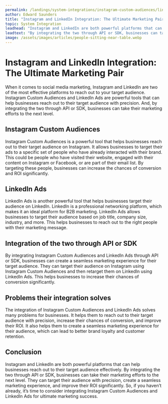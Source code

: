 ```yaml
---
permalink: /landings/system-integrations/instagram-custom-audiences/linkedin-ads
author: Edward Saunders
title: "Instagram and LinkedIn Integration: The Ultimate Marketing Pair"
topic: System Integration
leadhead: "Instagram and LinkedIn are both powerful platforms that can help businesses reach out to their target audience effectively"
leadtext: "By integrating the two through API or SDK, businesses can take their marketing efforts to the next level. They can target their audience with precision, create a seamless marketing experience, and improve their ROI significantly. So, if you haven’t already, it’s time to consider integrating Instagram Custom Audiences and LinkedIn Ads for ultimate marketing success."
image: /assets/images/articles/people-sitting-near-table.webp
---
```

<div class="arttext">	<h1>Instagram and LinkedIn Integration: The Ultimate Marketing Pair</h1>
	<p>When it comes to social media marketing, Instagram and LinkedIn are two of the most effective platforms to reach out to your target audience. Instagram Custom Audiences and LinkedIn Ads are powerful tools that can help businesses reach out to their target audience with precision. And, by integrating the two through API or SDK, businesses can take their marketing efforts to the next level.</p>
	<h2>Instagram Custom Audiences</h2>
	<p>Instagram Custom Audiences is a powerful tool that helps businesses reach out to their target audience on Instagram. It allows businesses to target their ads to a specific set of people who have already interacted with their brand. This could be people who have visited their website, engaged with their content on Instagram or Facebook, or are part of their email list. By targeting these people, businesses can increase the chances of conversion and ROI significantly.</p>
	<h2>LinkedIn Ads</h2>
	<p>LinkedIn Ads is another powerful tool that helps businesses target their audience on LinkedIn. LinkedIn is a professional networking platform, which makes it an ideal platform for B2B marketing. LinkedIn Ads allows businesses to target their audience based on job title, company size, industry, and more. This helps businesses to reach out to the right people with their marketing message.</p>
	<h2>Integration of the two through API or SDK</h2>
	<p>By integrating Instagram Custom Audiences and LinkedIn Ads through API or SDK, businesses can create a seamless marketing experience for their target audience. They can target their audience on Instagram using Instagram Custom Audiences and then retarget them on LinkedIn using LinkedIn Ads. This helps businesses to increase their chances of conversion significantly.</p>
	<h2>Problems their integration solves</h2>
	<p>The integration of Instagram Custom Audiences and LinkedIn Ads solves many problems for businesses. It helps them to reach out to their target audience with precision, increase their chances of conversion, and improve their ROI. It also helps them to create a seamless marketing experience for their audience, which can lead to better brand loyalty and customer retention.</p>
	<h2>Conclusion</h2>
	<p>Instagram and LinkedIn are both powerful platforms that can help businesses reach out to their target audience effectively. By integrating the two through API or SDK, businesses can take their marketing efforts to the next level. They can target their audience with precision, create a seamless marketing experience, and improve their ROI significantly. So, if you haven’t already, it’s time to consider integrating Instagram Custom Audiences and LinkedIn Ads for ultimate marketing success.</p>
</div>